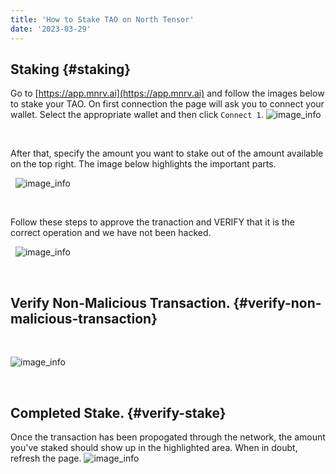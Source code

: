 ```yaml
---
title: 'How to Stake TAO on North Tensor'
date: '2023-03-29'
---
```


## Staking {#staking}
Go to [https://app.mnrv.ai](https://app.mnrv.ai) and follow the images below to stake your TAO.
On first connection the page will ask you to connect your wallet. Select the appropriate wallet and then click `Connect 1`.
![image_info](/images/guides/mexc/10-mnrv-website-first-connection.png)

&nbsp;

After that, specify the amount you want to stake out of the amount available on the top right.
The image below highlights the important parts.

&nbsp;
![image_info](/images/guides/mexc/11-mnrv-website-stake.png)

&nbsp;

Follow these steps to approve the tranaction and VERIFY that it is the correct operation
and we have not been hacked.

&nbsp;
![image_info](/images/guides/mexc/12-Talisman-Approval-1.png)

&nbsp;

## Verify Non-Malicious Transaction. {#verify-non-malicious-transaction}

&nbsp;

![image_info](/images/guides/mexc/12-Talisman-Approval-2.png)

&nbsp;

## Completed Stake. {#verify-stake}
Once the transaction has been propogated through the network, the amount you've staked should show up in the highlighted area. When in doubt, refresh the page. 
![image_info](/images/guides/mexc/13-mnrv-website-stake-verified.png)
